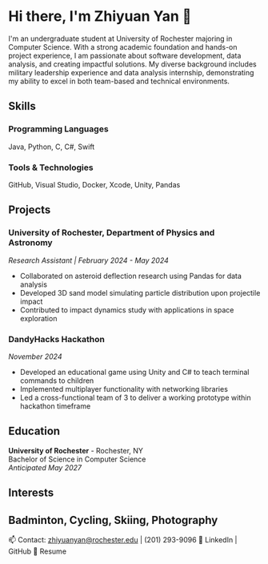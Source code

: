 # Hi there, I'm Zhiyuan Yan 👋

I'm an undergraduate student at University of Rochester majoring in Computer Science. With a strong academic foundation and hands-on project experience, I am passionate about software development, data analysis, and creating impactful solutions. My diverse background includes military leadership experience and data analysis internship, demonstrating my ability to excel in both team-based and technical environments.

## Skills

### Programming Languages
Java, Python, C, C#, Swift

### Tools & Technologies
GitHub, Visual Studio, Docker, Xcode, Unity, Pandas

## Projects

### University of Rochester, Department of Physics and Astronomy
*Research Assistant | February 2024 - May 2024*
- Collaborated on asteroid deflection research using Pandas for data analysis
- Developed 3D sand model simulating particle distribution upon projectile impact
- Contributed to impact dynamics study with applications in space exploration

### DandyHacks Hackathon
*November 2024*
- Developed an educational game using Unity and C# to teach terminal commands to children
- Implemented multiplayer functionality with networking libraries
- Led a cross-functional team of 3 to deliver a working prototype within hackathon timeframe

## Education

**University of Rochester** - Rochester, NY  
Bachelor of Science in Computer Science  
*Anticipated May 2027*

## Interests
Badminton, Cycling, Skiing, Photography
---
📫 Contact: zhiyuanyan@rochester.edu | (201) 293-9096
💼 LinkedIn | GitHub
📄 Resume
